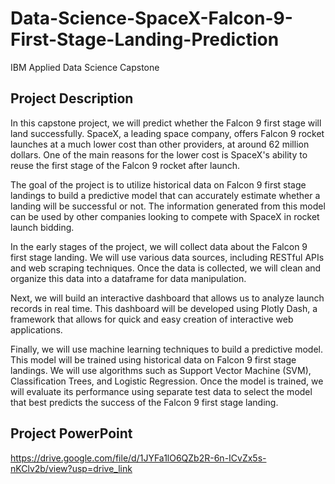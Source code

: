# Data-Science-SpaceX-Falcon-9-First-Stage-Landing-Prediction
IBM Applied Data Science Capstone

## Project Description

In this capstone project, we will predict whether the Falcon 9 first stage will land successfully. SpaceX, a leading space company, offers Falcon 9 rocket launches at a much lower cost than other providers, at around 62 million dollars. One of the main reasons for the lower cost is SpaceX's ability to reuse the first stage of the Falcon 9 rocket after launch.

The goal of the project is to utilize historical data on Falcon 9 first stage landings to build a predictive model that can accurately estimate whether a landing will be successful or not. The information generated from this model can be used by other companies looking to compete with SpaceX in rocket launch bidding.

In the early stages of the project, we will collect data about the Falcon 9 first stage landing. We will use various data sources, including RESTful APIs and web scraping techniques. Once the data is collected, we will clean and organize this data into a dataframe for data manipulation.

Next, we will build an interactive dashboard that allows us to analyze launch records in real time. This dashboard will be developed using Plotly Dash, a framework that allows for quick and easy creation of interactive web applications.

Finally, we will use machine learning techniques to build a predictive model. This model will be trained using historical data on Falcon 9 first stage landings. We will use algorithms such as Support Vector Machine (SVM), Classification Trees, and Logistic Regression. Once the model is trained, we will evaluate its performance using separate test data to select the model that best predicts the success of the Falcon 9 first stage landing.

## Project PowerPoint
https://drive.google.com/file/d/1JYFa1lO6QZb2R-6n-ICvZx5s-nKClv2b/view?usp=drive_link
